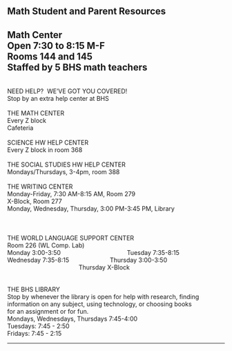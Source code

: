 Math Student and Parent Resources
---------------------------------

Math Center  
Open 7:30 to 8:15 M-F  
Rooms 144 and 145  
Staffed by 5 BHS math teachers
----------------------------------------------------------------------------------------

                
NEED HELP?  WE’VE GOT YOU COVERED!  
Stop by an extra help center at BHS  
   
THE MATH CENTER  
Every Z block  
Cafeteria  
   
SCIENCE HW HELP CENTER  
Every Z block in room 368  
   
THE SOCIAL STUDIES HW HELP CENTER  
Mondays/Thursdays, 3-4pm, room 388  
   
THE WRITING CENTER  
Monday-Friday, 7:30 AM-8:15 AM, Room 279  
X-Block, Room 277  
Monday, Wednesday, Thursday, 3:00 PM-3:45 PM, Library  
   
   
​  
THE WORLD LANGUAGE SUPPORT CENTER  
Room 226 (WL Comp. Lab)  
Monday 3:00-3:50                                       Tuesday 7:35-8:15                    
Wednesday 7:35-8:15                        Thursday 3:00-3:50  
                                          Thursday X-Block  
   
   
THE BHS LIBRARY  
Stop by whenever the library is open for help with research, finding information on any subject, using technology, or choosing books  
for an assignment or for fun.  
Mondays, Wednesdays, Thursdays 7:45-4:00  
Tuesdays: 7:45 - 2:50  
Fridays: 7:45 - 2:15  

-----------------------------------------------------------------------------------------------------------------------------------------------------------------------------------------------------------------------------------------------------------------------------------------------------------------------------------------------------------------------------------------------------------------------------------------------------------------------------------------------------------------------------------------------------------------------------------------------------------------------------------------------------------------------------------------------------------------------------------------------------------------------------------------------------------------------------------------------------------------------------------------------------------------------------------------------------------------------------------------------------------------------------------